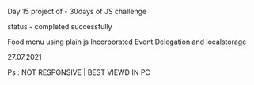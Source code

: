 Day 15 project of - 30days of JS challenge

status - completed successfully

Food menu using plain js 
Incorporated Event Delegation and localstorage 

27.07.2021

Ps : NOT RESPONSIVE | BEST VIEWD IN PC